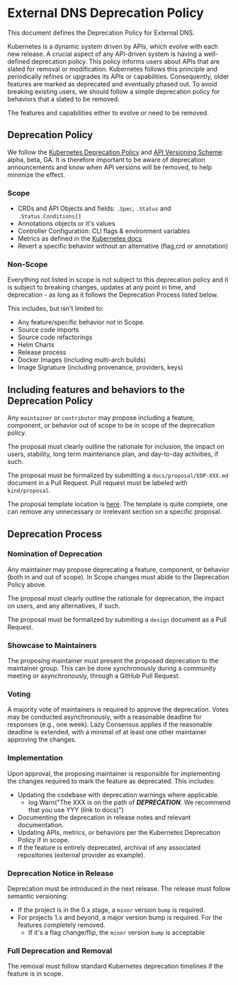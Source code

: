 # External DNS Deprecation Policy

This document defines the Deprecation Policy for External DNS.

Kubernetes is a dynamic system driven by APIs, which evolve with each new release. A crucial aspect of any API-driven system is having a well-defined deprecation policy.
This policy informs users about APIs that are slated for removal or modification. Kubernetes follows this principle and periodically refines or upgrades its APIs or capabilities.
Consequently, older features are marked as deprecated and eventually phased out. To avoid breaking existing users, we should follow a simple deprecation policy for behaviors that a slated to be removed.

The features and capabilities either to evolve or need to be removed.

## Deprecation Policy

We follow the [Kubernetes Deprecation Policy](https://kubernetes.io/docs/reference/using-api/deprecation-policy/) and [API Versioning Scheme](https://kubernetes.io/docs/reference/using-api/#api-versioning): alpha, beta, GA.
It is therefore important to be aware of deprecation announcements and know when API versions will be removed, to help minimize the effect.

### Scope

* CRDs and API Objects and fields: `.Spec`, `.Status` and `.Status.Conditions[]`
* Annotations objects or it's values
* Controller Configuration: CLI flags & environment variables
* Metrics as defined in the [Kubernetes docs](https://kubernetes.io/docs/reference/using-api/deprecation-policy/#deprecating-a-metric)
* Revert a specific behavior without an alternative (flag,crd or annotation)

### Non-Scope

Everything not listed in scope is not subject to this deprecation policy and it is subject to breaking changes, updates at any point in time, and deprecation - as long as it follows the Deprecation Process listed below.

This includes, but isn't limited to:

* Any feature/specific behavior not in Scope.
* Source code imports
* Source code refactorings
* Helm Charts
* Release process
* Docker Images (including multi-arch builds)
* Image Signature (including provenance, providers, keys)

## Including features and behaviors to the Deprecation Policy

Any `maintainer` or `contributor` may propose including a feature, component, or behavior out of scope to be in scope of the deprecation policy.

The proposal must clearly outline the rationale for inclusion, the impact on users, stability, long term maintenance plan, and day-to-day activities, if such.

The proposal must be formalized by submitting a `docs/proposal/EDP-XXX.md` document in a Pull Request. Pull request must be labeled with `kind/proposal`.

The proposal template location is [here](./proposal/design-template.md). The template is quite complete, one can remove any unnecessary or irrelevant section on a specific proposal.

## Deprecation Process

### Nomination of Deprecation

Any maintainer may propose deprecating a feature, component, or behavior (both in and out of scope). In Scope changes must abide to the Deprecation Policy above.

The proposal must clearly outline the rationale for deprecation, the impact on users, and any alternatives, if such.

The proposal must be formalized by submiting a `design` document as a Pull Request.

### Showcase to Maintainers

The proposing maintainer must present the proposed deprecation to the maintainer group. This can be done synchronously during a community meeting or asynchronously, through a GitHub Pull Request.

### Voting

A majority vote of maintainers is required to approve the deprecation.
Votes may be conducted asynchronously, with a reasonable deadline for responses (e.g., one week). Lazy Consensus applies if the reasonable deadline is extended, with a minimal of at least one other maintainer approving the changes.

### Implementation

Upon approval, the proposing maintainer is responsible for implementing the changes required to mark the feature as deprecated. This includes:

* Updating the codebase with deprecation warnings where applicable.
  * log.Warn("The XXX is on the path of ***DEPRECATION***. We recommend that you use YYY (link to docs)")
* Documenting the deprecation in release notes and relevant documentation.
* Updating APIs, metrics, or behaviors per the Kubernetes Deprecation Policy if in scope.
* If the feature is entirely deprecated, archival of any associated repositories (external provider as example).

### Deprecation Notice in Release

Deprecation must be introduced in the next release. The release must follow semantic versioning:

* If the project is in the 0.x stage, a `minor` version `bump` is required.
* For projects 1.x and beyond, a major version bump is required. For the features completely removed.
  * If it's a flag change/flip, the `minor` version `bump` is acceptable

### Full Deprecation and Removal

The removal must follow standard Kubernetes deprecation timelines if the feature is in scope.
